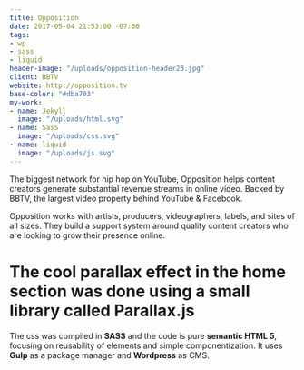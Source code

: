 ```yaml
---
title: Opposition
date: 2017-05-04 21:53:00 -07:00
tags:
- wp
- sass
- liquid
header-image: "/uploads/opposition-header23.jpg"
client: BBTV
website: http://opposition.tv
base-color: "#dba703"
my-work:
- name: Jekyll
  image: "/uploads/html.svg"
- name: SasS
  image: "/uploads/css.svg"
- name: liquid
  image: "/uploads/js.svg"
---
```


The biggest network for hip hop on YouTube, Opposition helps content creators generate substantial revenue streams in online video. Backed by BBTV, the largest video property behind YouTube & Facebook.

Opposition works with artists, producers, videographers, labels, and sites of all sizes. They build a support system around quality content creators who are looking to grow their presence online.

# The cool parallax effect in the home section was done  using a small library called Parallax.js

The css was compiled in **SASS** and the code is pure **semantic HTML 5**, focusing on reusability of elements and simple componentization. It uses **Gulp** as a package manager and **Wordpress** as CMS.